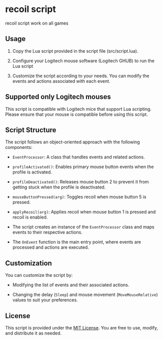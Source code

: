 # recoil script

recoil script work on all games

## Usage

1. Copy the Lua script provided in the script file (src/script.lua).

2. Configure your Logitech mouse software (Logitech GHUB) to run the Lua script

3. Customize the script according to your needs. You can modify the events and actions associated with each event.

## Supported only Logitech mouses

This script is compatible with Logitech mice that support Lua scripting. Please ensure that your mouse is compatible before using this script.

## Script Structure

The script follows an object-oriented approach with the following components:

- `EventProcessor`: A class that handles events and related actions.

- `profileActivated()`: Enables primary mouse button events when the profile is activated.

- `profileDeactivated()`: Releases mouse button 2 to prevent it from getting stuck when the profile is deactivated.

- `mouseButtonPressed(arg)`: Toggles recoil when mouse button 5 is pressed.

- `applyRecoil(arg)`: Applies recoil when mouse button 1 is pressed and recoil is enabled.

- The script creates an instance of the `EventProcessor` class and maps events to their respective actions.

- The `OnEvent` function is the main entry point, where events are processed and actions are executed.

## Customization

You can customize the script by:

- Modifying the list of events and their associated actions.

- Changing the delay (`Sleep`) and mouse movement (`MoveMouseRelative`) values to suit your preferences.

## License
This script is provided under the [MIT License](LICENSE). You are free to use, modify, and distribute it as needed.
